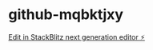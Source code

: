 # github-mqbktjxy

[Edit in StackBlitz next generation editor ⚡️](https://stackblitz.com/~/github.com/lynb6688/github-mqbktjxy)